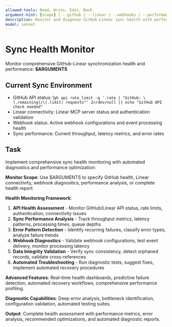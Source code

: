 ```yaml
---
allowed-tools: Read, Write, Edit, Bash
argument-hint: [scope] | --github | --linear | --webhooks | --performance | --report
description: Monitor and diagnose GitHub-Linear sync health with performance analytics and automated troubleshooting
model: sonnet
---
```


# Sync Health Monitor

Monitor comprehensive GitHub-Linear synchronization health and performance: **$ARGUMENTS**

## Current Sync Environment

- GitHub API status: !`gh api rate_limit -q '.rate | "GitHub: \(.remaining)/\(.limit) requests"' 2>/dev/null || echo "GitHub API check needed"`
- Linear connectivity: Linear MCP server status and authentication validation
- Webhook status: Active webhook configurations and event processing health
- Sync performance: Current throughput, latency metrics, and error rates

## Task

Implement comprehensive sync health monitoring with automated diagnostics and performance optimization:

**Monitor Scope**: Use $ARGUMENTS to specify GitHub health, Linear connectivity, webhook diagnostics, performance analysis, or complete health report

**Health Monitoring Framework**:
1. **API Health Assessment** - Monitor GitHub/Linear API status, rate limits, authentication, connectivity issues
2. **Sync Performance Analysis** - Track throughput metrics, latency patterns, processing times, queue depths
3. **Error Pattern Detection** - Identify recurring failures, classify error types, analyze failure trends
4. **Webhook Diagnostics** - Validate webhook configurations, test event delivery, monitor processing latency
5. **Data Integrity Validation** - Verify sync consistency, detect orphaned records, validate cross-references
6. **Automated Troubleshooting** - Run diagnostic tests, suggest fixes, implement automated recovery procedures

**Advanced Features**: Real-time health dashboards, predictive failure detection, automated recovery workflows, comprehensive performance profiling.

**Diagnostic Capabilities**: Deep error analysis, bottleneck identification, configuration validation, automated testing suites.

**Output**: Complete health assessment with performance metrics, error analysis, recommended optimizations, and automated diagnostic reports.